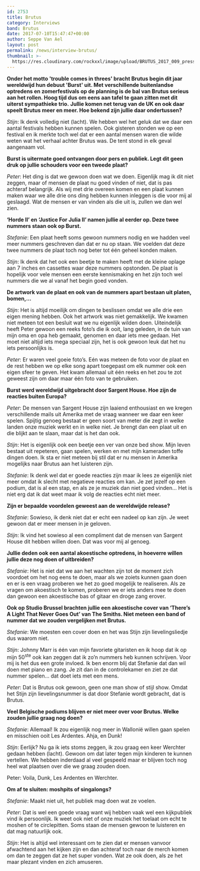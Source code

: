 ```yaml
---
id: 2753
title: Brutus
category: Interviews
band: Brutus
date: 2017-07-10T15:47:47+00:00
author: Seppe Van Ael
layout: post
permalink: /news/interview-brutus/
thumbnail: >-
  https://res.cloudinary.com/rockxxl/image/upload/BRUTUS_2017_009_press_©EvaVlonk_Web-1.jpg
---
```

**Onder het motto 'trouble comes in threes' bracht Brutus begin dit jaar wereldwijd hun debuut 'Burst' uit. Met verschillende buitenlandse optredens en zomerfestivals op de planning is de bal van Brutus serieus aan het rollen. Hoog tijd dus om eens aan tafel te gaan zitten met dit uiterst sympathieke trio.**
**Jullie komen net terug van de UK en ook daar speelt Brutus meer en meer. Hoe bekend zijn jullie daar ondertussen?**

_Stijn_: Ik denk volledig niet (lacht). We hebben wel het geluk dat we daar een aantal festivals hebben kunnen spelen. Ook gisteren stonden we op een festival en ik merkte toch wel dat er een aantal mensen waren die wilde weten wat het verhaal achter Brutus was. De tent stond in elk geval aangenaam vol.

**Burst is uitermate goed ontvangen door pers en publiek. Legt dit geen druk op jullie schouders voor een tweede plaat?**

_Peter_: Het ding is dat we gewoon doen wat we doen. Eigenlijk mag ik dit niet zeggen, maar of mensen de plaat nu goed vinden of niet, dat is pas achteraf belangrijk. Als wij met drie overeen komen en een plaat kunnen maken waar we alle drie ons ding hebben kunnen inleggen is die voor mij al geslaagd. Wat de mensen er van vinden als die uit is, zullen we dan wel zien.

**‘Horde II’ en ‘Justice For Julia II’ namen jullie al eerder op. Deze twee nummers staan ook op Burst.**

_Stefanie_: Een plaat heeft soms gewoon nummers nodig en we hadden veel meer nummers geschreven dan dat er nu op staan. We voelden dat deze twee nummers de plaat toch nog beter tot één geheel konden maken.

_Stijn_: Ik denk dat het ook een beetje te maken heeft met de kleine oplage aan 7 inches en cassettes waar deze nummers opstonden. De plaat is hopelijk voor vele mensen een eerste kennismaking en het zijn toch wel nummers die we al vanaf het begin goed vonden.

**De artwork van de plaat en ook van de nummers apart bestaan uit platen, bomen,…** 

_Stijn_: Het is altijd moeilijk om dingen te beslissen omdat we alle drie een eigen mening hebben. Ook het artwork was niet gemakkelijk. We kwamen niet meteen tot een besluit wat we nu eigenlijk wilden doen. Uiteindelijk heeft Peter gewoon een reeks foto’s die ik ooit, lang geleden, in de tuin van mijn oma en opa heb gemaakt, genomen en daar iets mee gedaan. Het moet niet altijd iets mega speciaal zijn, het is ook gewoon leuk dat het nu iets persoonlijks is.

_Peter_: Er waren veel goeie foto’s. Eén was meteen de foto voor de plaat en de rest hebben we op elke song apart toegepast om elk nummer ook een eigen sfeer te geven. Het kwam allemaal uit één reeks en het zou te zot geweest zijn om daar maar één foto van te gebruiken.

**Burst werd wereldwijd uitgebracht door Sargent House. Hoe zijn de reacties buiten Europa?** 

_Peter_: De mensen van Sargent House zijn laaiend enthousiast en we kregen verschillende mails uit Amerika met de vraag wanneer we daar een keer spelen. Spijtig genoeg bestaat er geen soort van meter die zegt in welke landen onze muziek werkt en in welke niet. Je brengt dan een plaat uit en die blijkt aan te slaan, maar dat is het dan ook.

_Stijn_: Het is eigenlijk ook een beetje een ver van onze bed show. Mijn leven bestaat uit repeteren, gaan spelen, werken en met mijn kameraden toffe dingen doen. Ik sta er niet meteen bij stil dat er nu mensen in Amerika mogelijks naar Brutus aan het luisteren zijn.

_Stefanie_: Ik denk wel dat er goede reacties zijn maar ik lees ze eigenlijk niet meer omdat ik slecht met negatieve reacties om kan. Je zet jezelf op een podium, dat is al een stap, en als ze je muziek dan niet goed vinden… Het is niet erg dat ik dat weet maar ik volg de reacties echt niet meer.

**Zijn er bepaalde voordelen geweest aan de wereldwijde release?**

_Stefanie_: Sowieso, ik denk niet dat er echt een nadeel op kan zijn. Je weet gewoon dat er meer mensen in je geloven.

_Stijn_: Ik vind het sowieso al een compliment dat de mensen van Sargent House dit hebben willen doen. Dat was voor mij al genoeg.

**Jullie deden ook een aantal akoestische optredens, in hoeverre willen jullie deze nog doen of uitbreiden?** 

_Stefanie_: Het is niet dat we aan het wachten zijn tot de moment zich voordoet om het nog eens te doen, maar als we zoiets kunnen gaan doen en er is een vraag proberen we het zo goed mogelijk te realiseren. Als ze vragen om akoestisch te komen, proberen we er iets anders mee te doen dan gewoon een akoestische bas of gitaar en droge zang erover.

**Ook op Studio Brussel brachten jullie een akoestische cover van ‘There’s A Light That Never Goes Out’ van The Smiths. Niet meteen een band of nummer dat we zouden vergelijken met Brutus.**

_Stefanie_: We moesten een cover doen en het was Stijn zijn lievelingsliedje dus waarom niet.

_Stijn_: Johnny Marr is één van mijn favoriete gitaristen en ik hoop dat ik op mijn 50<sup>ste</sup> ook kan zeggen dat ik zo’n nummers heb kunnen schrijven. Voor mij is het dus een grote invloed. Ik ben enorm blij dat Stefanie dat dan wil doen met piano en zang. Je zit dan in de controlekamer en ziet ze dat nummer spelen&#8230; dat doet iets met een mens.

_Peter_: Dat is Brutus ook gewoon, geen one man show of stijl show. Omdat het Stijn zijn lievelingsnummer is dat door Stefanie wordt gebracht, dat is Brutus.

**Veel Belgische podiums blijven er niet meer over voor Brutus. Welke zouden jullie graag nog doen?**

_Stefanie_: Allemaal! Ik zou eigenlijk nog meer in Wallonië willen gaan spelen en misschien ooit Les Ardentes. Ahja, en Dunk!

_Stijn_: Eerlijk? Nu ga ik iets stoms zeggen, ik zou graag een keer Werchter gedaan hebben (lacht). Gewoon om dat later tegen mijn kinderen te kunnen vertellen. We hebben inderdaad al veel gespeeld maar er blijven toch nog heel wat plaatsen over die we graag zouden doen.

Peter: Voila, Dunk, Les Ardentes en Werchter.

**Om af te sluiten: moshpits of singalongs?**

_Stefanie_: Maakt niet uit, het publiek mag doen wat ze voelen.

_Peter_: Dat is wel een goede vraag want wij hebben vaak wel een kijkpubliek vind ik persoonlijk. Ik weet ook niet of onze muziek het toelaat om echt te moshen of te circlepitten. Soms staan de mensen gewoon te luisteren en dat mag natuurlijk ook.

_Stijn_: Het is altijd wel interessant om te zien dat er mensen vanvoor afwachtend aan het kijken zijn en dan achteraf toch naar de merch komen om dan te zeggen dat ze het super vonden. Wat ze ook doen, als ze het maar plezant vinden en zich amuseren.
